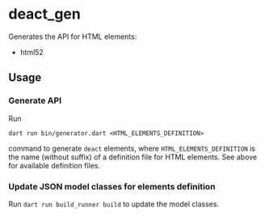 # deact_gen

Generates the API for HTML elements:

- html52

## Usage

### Generate API

Run 

`dart run bin/generator.dart <HTML_ELEMENTS_DEFINITION>` 

command to generate `deact` elements, where `HTML_ELEMENTS_DEFINITION` is the name (without suffix) of a definition file for HTML elements. See above for available definition files.

### Update JSON model classes for elements definition

Run `dart run build_runner build` to update the model classes.